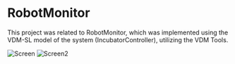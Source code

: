 # RobotMonitor
This project was related to RobotMonitor, which was implemented using the VDM-SL model of the system (IncubatorController), utilizing the VDM Tools.

![Screen](https://github.com/user-attachments/assets/884084e7-c616-49b1-b613-769a5bb06222)
![Screen2](https://github.com/user-attachments/assets/67dbf408-17c8-4dc0-808b-b08c10049d01)

